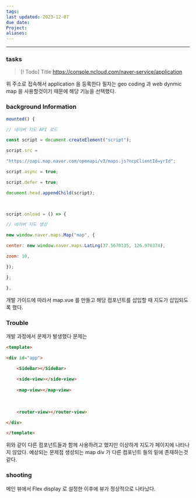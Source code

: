 ```yaml
---
tags: 
last updated: 2023-12-07
due date: 
Project: 
aliases:
---
```

--- 
### tasks

> [! Todo] Title
> https://console.ncloud.com/naver-service/application

위 주소로 접속해서 application 을 등록한다 필자는 geo coding 과 web dynmic map 을 사용할것이기 때문에 해당 기능을 선택했다.



### background Information
~~~js
mounted() {

// 네이버 지도 API 로드

const script = document.createElement("script");

script.src =

"https://oapi.map.naver.com/openapi/v3/maps.js?ncpClientId=yrId";

script.async = true;

script.defer = true;

document.head.appendChild(script);

  

script.onload = () => {

// 네이버 지도 생성

new window.naver.maps.Map("map", {

center: new window.naver.maps.LatLng(37.5670135, 126.978374),

zoom: 10,

});

};

},
~~~

개발 가이드에 따라서 map.vue 를 만들고 해당 컴포넌트를 삽입할 때 지도가 삽입되도록 했다.

### Trouble
개발 과정에서 문제가 발생했다 문제는 

~~~html
<template>

<div id="app">

	<SideBar></SideBar>
	
	<side-view></side-view>
	
	<map-view></map-view>
	
	  
	
	<router-view></router-view>

</div>

</template>
~~~

위와 같이 다른 컴포넌트들과 함께 사용하려고 했지만 이상하게 지도가 페이지에 나타나지 않았다.
예상되는 문제점 
생성되는 map div 가 다른 컴포넌트 들의 밑에 존재하는것 같다.
### shooting
메인 뷰에서 Flex display 로 설정한 이후에 뷰가 정상적으로 나타났다.